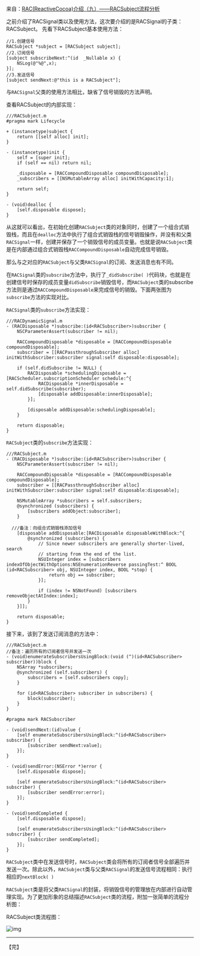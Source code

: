 来自：[RAC(ReactiveCocoa)介绍（九）——RACSubject流程分析](https://www.jianshu.com/p/5f51ac4885b4)



之前介绍了RACSignal类以及使用方法，这次要介绍的是RACSignal的子类：RACSubject。
 先看下RACSubject基本使用方法：

```objc
//1.创建信号
RACSubject *subject = [RACSubject subject];
//2.订阅信号
[subject subscribeNext:^(id  _Nullable x) {
    NSLog(@"%@",x);
}];
//3.发送信号
[subject sendNext:@"this is a RACSubject"];
```



与`RACSignal`父类的使用方法相比，缺省了信号销毁的方法声明。

 查看RACSubject的内部实现：

```objc
///RACSubject.m
#pragma mark Lifecycle

+ (instancetype)subject {
	return [[self alloc] init];
}

- (instancetype)init {
	self = [super init];
	if (self == nil) return nil;

	_disposable = [RACCompoundDisposable compoundDisposable];
	_subscribers = [[NSMutableArray alloc] initWithCapacity:1];
	
	return self;
}

- (void)dealloc {
	[self.disposable dispose];
}

```



从这就可以看出，在初始化创建`RACSubject`类的对象同时，创建了一个组合式销毁栈，而且在`dealloc`方法中执行了组合式销毁栈的信号销毁操作，并没有和父类`RACSignal`一样，创建并保存了一个销毁信号的成员变量。也就是说`RACSubject`类是在内部通过组合式销毁栈`RACCompoundDisposable`自动完成信号销毁。

 那么与之对应的`RACSubject`与父类`RACSignal`的订阅、发送消息也有不同。



 在`RACSignal`类的`subscribe`方法中，执行了`_didSubscribe( )`代码块，也就是在创建信号时保存的成员变量`didSubscribe`销毁信号，而`RACSubject`类的subscribe方法则是通过`RACCompoundDisposable`来完成信号的销毁。下面两张图为`subscribe`方法的实现对比。



`RACSignal`类的`subscribe`方法实现：

```objc
///RACDynamicSignal.m
- (RACDisposable *)subscribe:(id<RACSubscriber>)subscriber {
	NSCParameterAssert(subscriber != nil);

	RACCompoundDisposable *disposable = [RACCompoundDisposable compoundDisposable];
	subscriber = [[RACPassthroughSubscriber alloc] initWithSubscriber:subscriber signal:self disposable:disposable];

	if (self.didSubscribe != NULL) {
		RACDisposable *schedulingDisposable = [RACScheduler.subscriptionScheduler schedule:^{
			RACDisposable *innerDisposable = self.didSubscribe(subscriber);
			[disposable addDisposable:innerDisposable];
		}];

		[disposable addDisposable:schedulingDisposable];
	}
	
	return disposable;
}
```



`RACSubject`类的`subscribe`方法实现：

```objc
///RACSubject.m
- (RACDisposable *)subscribe:(id<RACSubscriber>)subscriber {
	NSCParameterAssert(subscriber != nil);

	RACCompoundDisposable *disposable = [RACCompoundDisposable compoundDisposable];
	subscriber = [[RACPassthroughSubscriber alloc] initWithSubscriber:subscriber signal:self disposable:disposable];

	NSMutableArray *subscribers = self.subscribers;
	@synchronized (subscribers) {
		[subscribers addObject:subscriber];
	}
	
  ///备注：向组合式销毁栈添加信号
	[disposable addDisposable:[RACDisposable disposableWithBlock:^{
		@synchronized (subscribers) {
			// Since newer subscribers are generally shorter-lived, search
			// starting from the end of the list.
			NSUInteger index = [subscribers indexOfObjectWithOptions:NSEnumerationReverse passingTest:^ BOOL (id<RACSubscriber> obj, NSUInteger index, BOOL *stop) {
				return obj == subscriber;
			}];

			if (index != NSNotFound) [subscribers removeObjectAtIndex:index];
		}
	}]];

	return disposable;
}
```



接下来，该到了发送订阅消息的方法中：

```objc
///RACSubject.m
//备注：遍历所有的订阅者信号并发送一次
- (void)enumerateSubscribersUsingBlock:(void (^)(id<RACSubscriber> subscriber))block {
	NSArray *subscribers;
	@synchronized (self.subscribers) {
		subscribers = [self.subscribers copy];
	}

	for (id<RACSubscriber> subscriber in subscribers) {
		block(subscriber);
	}
}

#pragma mark RACSubscriber

- (void)sendNext:(id)value {
	[self enumerateSubscribersUsingBlock:^(id<RACSubscriber> subscriber) {
		[subscriber sendNext:value];
	}];
}

- (void)sendError:(NSError *)error {
	[self.disposable dispose];
	
	[self enumerateSubscribersUsingBlock:^(id<RACSubscriber> subscriber) {
		[subscriber sendError:error];
	}];
}

- (void)sendCompleted {
	[self.disposable dispose];
	
	[self enumerateSubscribersUsingBlock:^(id<RACSubscriber> subscriber) {
		[subscriber sendCompleted];
	}];
}
```



`RACSubject`类中在发送信号时，`RACSubject`类会将所有的订阅者信号全部遍历并发送一次。除此以外，`RACSubject`类与父类`RACSignal`的发送信号流程相同：执行相应的`nextBlock( )`

`RACSubject`类是将父类`RACSignal`的封装，将销毁信号的管理放在内部进行自动管理实现。为了更加形象的总结描述`RACSubject`类的流程，附加一张简单的流程分析图：



RACSubject类流程图：

![img](https:////upload-images.jianshu.io/upload_images/1243805-e02eb5e821688aeb.png?imageMogr2/auto-orient/strip|imageView2/2/w/1200)

---

【完】
